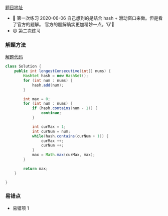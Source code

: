 [题目地址](https://leetcode-cn.com/problems/longest-consecutive-sequence/?utm_source=LCUS&utm_medium=ip_redirect_q_uns&utm_campaign=transfer2china)



- :slightly_smiling_face: 第一次练习 2020-06-06 自己想到的是结合 hash + 滑动窗口来做。但是看了官方的题解。 官方的题解确实更加精妙一点。:cow::beers:
- :smile: 第二次练习



### 解题方法

[解题代码](https://leetcode-cn.com/problems/longest-consecutive-sequence/solution/zui-chang-lian-xu-xu-lie-by-leetcode-solution/)

```java
class Solution {
    public int longestConsecutive(int[] nums) {
        HashSet hash = new HashSet();
        for (int num : nums) {
            hash.add(num);
        }

        int max = 0;
        for (int num : nums) {
            if (hash.contains(num - 1)) {
                continue;
            }

            int curMax = 1;
            int curNum = num;
            while(hash.contains(curNum + 1)) {
                curMax ++;
                curNum ++;
            }
            max = Math.max(curMax, max);
        }

        return max;
    }

}
```



### 易错点

- 易错项 1

